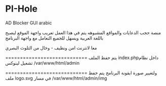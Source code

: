 # PI-Hole
AD Blocker GUI arabic

منصة حجب الدعايات والمواقع المشبوهه 
يتم في هذا العمل تعريب واجهة الموقع ليصبح باللغة العربية
ويسهل للجميع التعامل مع واجهة البرنامج

معا لانترنت امن ونظيف - وخال من التلوث البصري

============================
يتم حفظ الملف index.phpداخل نظام تشغيل لينوكس
/var/www/html/admin 

============================
ولتغيير صورة ايقونة البرنامج يتم حفظ ملف logo.svg
في مسار 
/var/www/html/admin/img